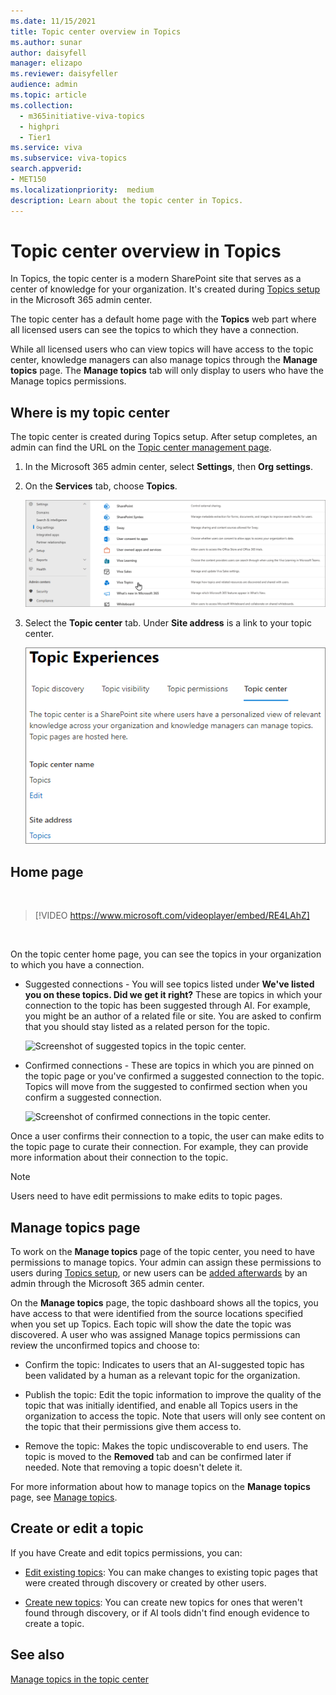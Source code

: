 ```yaml
---
ms.date: 11/15/2021
title: Topic center overview in Topics
ms.author: sunar
author: daisyfell
manager: elizapo
ms.reviewer: daisyfeller
audience: admin
ms.topic: article
ms.collection:
  - m365initiative-viva-topics
  - highpri
  - Tier1
ms.service: viva 
ms.subservice: viva-topics 
search.appverid:
- MET150  
ms.localizationpriority:  medium
description: Learn about the topic center in Topics.
---
```


# Topic center overview in Topics

In Topics, the topic center is a modern SharePoint site that serves as a center of knowledge for your organization. It's created during [Topics setup](set-up-topic-experiences.md) in the Microsoft 365 admin center.

The topic center has a default home page with the **Topics** web part where all licensed users can see the topics to which they have a connection.

While all licensed users who can view topics will have access to the topic center, knowledge managers can also manage topics through the **Manage topics** page. The **Manage topics** tab will only display to users who have the Manage topics permissions.

## Where is my topic center

The topic center is created during Topics setup. After setup completes, an admin can find the URL on the [Topic center management page](rename-topic-center.md#access-topics-management-settings).

1. In the Microsoft 365 admin center, select **Settings**, then **Org settings**.
2. On the **Services** tab, choose **Topics**.

    ![Screenshot of the Services tab with Topics selected.](../media/knowledge-management/org-settings-topics.png)

3. Select the **Topic center** tab. Under **Site address** is a link to your topic center.

    ![Screenshot of the Topic center tab.](../media/topics/knowledge-network-settings-topic-center.png)

## Home page

</br>

> [!VIDEO https://www.microsoft.com/videoplayer/embed/RE4LAhZ]

</br>

On the topic center home page, you can see the topics in your organization to which you have a connection.

- Suggested connections - You will see topics listed under **We've listed you on these topics. Did we get it right?** These are topics in which your connection to the topic has been suggested through AI. For example, you might be an author of a related file or site. You are asked to confirm that you should stay listed as a related person for the topic.

   ![Screenshot of suggested topics in the topic center.](../media/knowledge-management/my-topics.png)

- Confirmed connections - These are topics in which you are pinned on the topic page or you've confirmed a suggested connection to the topic. Topics will move from the suggested to confirmed section when you confirm a suggested connection.

   ![Screenshot of confirmed connections in the topic center.](../media/knowledge-management/my-topics-confirmed.png)

Once a user confirms their connection to a topic, the user can make edits to the topic page to curate their connection. For example, they can provide more information about their connection to the topic.

>[!NOTE]
>Users need to have edit permissions to make edits to topic pages.

## Manage topics page

To work on the **Manage topics** page of the topic center, you need to have permissions to manage topics. Your admin can assign these permissions to users during [Topics setup](set-up-topic-experiences.md), or new users can be [added afterwards](manage-topic-visibility.md) by an admin through the Microsoft 365 admin center.

On the **Manage topics** page, the topic dashboard shows all the topics, you have access to that were identified from the source locations specified when you set up Topics. Each topic will show the date the topic was discovered. A user who was assigned Manage topics permissions can review the unconfirmed topics and choose to:

- Confirm the topic: Indicates to users that an AI-suggested topic has been validated by a human as a relevant topic for the organization.

- Publish the topic: Edit the topic information to improve the quality of the topic that was initially identified, and enable all Topics users in the organization to access the topic. Note that users will only see content on the topic that their permissions give them access to.

- Remove the topic: Makes the topic undiscoverable to end users. The topic is moved to the **Removed** tab and can be confirmed later if needed. Note that removing a topic doesn't delete it.

For more information about how to manage topics on the **Manage topics** page, see [Manage topics](manage-topics.md).

## Create or edit a topic

If you have Create and edit topics permissions, you can:

- [Edit existing topics](edit-a-topic.md): You can make changes to existing topic pages that were created through discovery or created by other users.

- [Create new topics](create-a-topic.md): You can create new topics for ones that weren't found through discovery, or if AI tools didn't find enough evidence to create a topic.

## See also

[Manage topics in the topic center](manage-topics.md)
